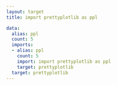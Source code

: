 ```yaml
---
layout: target
title: import prettyplotlib as ppl

data:
  alias: ppl
  count: 5
  imports:
  - alias: ppl
    count: 5
    import: import prettyplotlib as ppl
    target: prettyplotlib
  target: prettyplotlib
---
```


